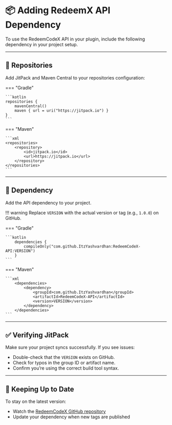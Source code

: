 # 📦 Adding RedeemX API Dependency

To use the RedeemCodeX API in your plugin, include the following dependency in your project setup.

---

## 🧱 Repositories

Add JitPack and Maven Central to your repositories configuration:

=== "Gradle"

    ```kotlin
    repositories {
        mavenCentral()
        maven { url = uri("https://jitpack.io") }
    }
    ```
=== "Maven"

    ```xml
    <repositories>
        <repository>
            <id>jitpack.io</id>
            <url>https://jitpack.io</url>
        </repository>
    </repositories>
    ```

---

## 🔗 Dependency

Add the API dependency to your project.

!!! warning
    Replace `VERSION` with the actual version or tag (e.g., `1.0.0`) on GitHub.

=== "Gradle"

    ```kotlin
        dependencies {
            compileOnly("com.github.ItzYashvardhan:RedeemCodeX-API:VERSION")
        }
    ```

=== "Maven"

    ```xml
        <dependencies>
            <dependency>
                <groupId>com.github.ItzYashvardhan</groupId>
                <artifactId>RedeemCodeX-API</artifactId>
                <version>VERSION</version>
            </dependency>
        </dependencies>
    ```

---

## ✅ Verifying JitPack

Make sure your project syncs successfully. If you see issues:

* Double-check that the `VERSION` exists on GitHub.
* Check for typos in the group ID or artifact name.
* Confirm you’re using the correct build tool syntax.

---

## 🔄 Keeping Up to Date

To stay on the latest version:

* Watch the [RedeemCodeX GitHub repository](https://github.com/ItzYashvardhan/RedeemCodeX)
* Update your dependency when new tags are published

